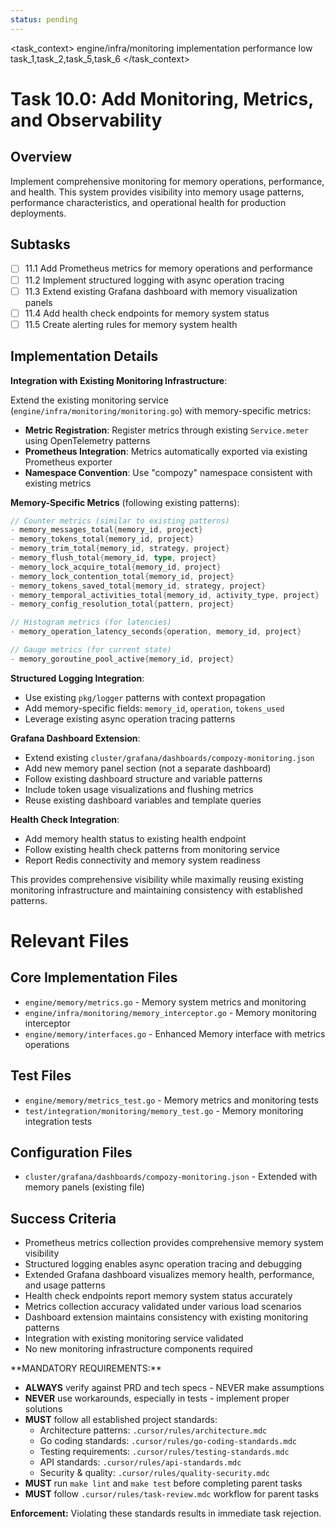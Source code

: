 ```yaml
---
status: pending
---
```


<task_context>
<domain>engine/infra/monitoring</domain>
<type>implementation</type>
<scope>performance</scope>
<complexity>low</complexity>
<dependencies>task_1,task_2,task_5,task_6</dependencies>
</task_context>

# Task 10.0: Add Monitoring, Metrics, and Observability

## Overview

Implement comprehensive monitoring for memory operations, performance, and health. This system provides visibility into memory usage patterns, performance characteristics, and operational health for production deployments.

## Subtasks

- [ ] 11.1 Add Prometheus metrics for memory operations and performance
- [ ] 11.2 Implement structured logging with async operation tracing
- [ ] 11.3 Extend existing Grafana dashboard with memory visualization panels
- [ ] 11.4 Add health check endpoints for memory system status
- [ ] 11.5 Create alerting rules for memory system health

## Implementation Details

**Integration with Existing Monitoring Infrastructure**:

Extend the existing monitoring service (`engine/infra/monitoring/monitoring.go`) with memory-specific metrics:

- **Metric Registration**: Register metrics through existing `Service.meter` using OpenTelemetry patterns
- **Prometheus Integration**: Metrics automatically exported via existing Prometheus exporter
- **Namespace Convention**: Use "compozy" namespace consistent with existing metrics

**Memory-Specific Metrics** (following existing patterns):

```go
// Counter metrics (similar to existing patterns)
- memory_messages_total{memory_id, project}
- memory_tokens_total{memory_id, project}
- memory_trim_total{memory_id, strategy, project}
- memory_flush_total{memory_id, type, project}
- memory_lock_acquire_total{memory_id, project}
- memory_lock_contention_total{memory_id, project}
- memory_tokens_saved_total{memory_id, strategy, project}
- memory_temporal_activities_total{memory_id, activity_type, project}
- memory_config_resolution_total{pattern, project}

// Histogram metrics (for latencies)
- memory_operation_latency_seconds{operation, memory_id, project}

// Gauge metrics (for current state)
- memory_goroutine_pool_active{memory_id, project}
```

**Structured Logging Integration**:

- Use existing `pkg/logger` patterns with context propagation
- Add memory-specific fields: `memory_id`, `operation`, `tokens_used`
- Leverage existing async operation tracing patterns

**Grafana Dashboard Extension**:

- Extend existing `cluster/grafana/dashboards/compozy-monitoring.json`
- Add new memory panel section (not a separate dashboard)
- Follow existing dashboard structure and variable patterns
- Include token usage visualizations and flushing metrics
- Reuse existing dashboard variables and template queries

**Health Check Integration**:

- Add memory health status to existing health endpoint
- Follow existing health check patterns from monitoring service
- Report Redis connectivity and memory system readiness

This provides comprehensive visibility while maximally reusing existing monitoring infrastructure and maintaining consistency with established patterns.

# Relevant Files

## Core Implementation Files

- `engine/memory/metrics.go` - Memory system metrics and monitoring
- `engine/infra/monitoring/memory_interceptor.go` - Memory monitoring interceptor
- `engine/memory/interfaces.go` - Enhanced Memory interface with metrics operations

## Test Files

- `engine/memory/metrics_test.go` - Memory metrics and monitoring tests
- `test/integration/monitoring/memory_test.go` - Memory monitoring integration tests

## Configuration Files

- `cluster/grafana/dashboards/compozy-monitoring.json` - Extended with memory panels (existing file)

## Success Criteria

- Prometheus metrics collection provides comprehensive memory system visibility
- Structured logging enables async operation tracing and debugging
- Extended Grafana dashboard visualizes memory health, performance, and usage patterns
- Health check endpoints report memory system status accurately
- Metrics collection accuracy validated under various load scenarios
- Dashboard extension maintains consistency with existing monitoring patterns
- Integration with existing monitoring service validated
- No new monitoring infrastructure components required

<critical>
**MANDATORY REQUIREMENTS:**

- **ALWAYS** verify against PRD and tech specs - NEVER make assumptions
- **NEVER** use workarounds, especially in tests - implement proper solutions
- **MUST** follow all established project standards:
    - Architecture patterns: `.cursor/rules/architecture.mdc`
    - Go coding standards: `.cursor/rules/go-coding-standards.mdc`
    - Testing requirements: `.cursor/rules/testing-standards.mdc`
    - API standards: `.cursor/rules/api-standards.mdc`
    - Security & quality: `.cursor/rules/quality-security.mdc`
- **MUST** run `make lint` and `make test` before completing parent tasks
- **MUST** follow `.cursor/rules/task-review.mdc` workflow for parent tasks

**Enforcement:** Violating these standards results in immediate task rejection.
</critical>
